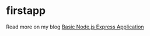 # firstapp

Read more on my blog [Basic Node.js Express Application](https://daily-dev-tips.com/posts/basic-nodejs-express-application/)
